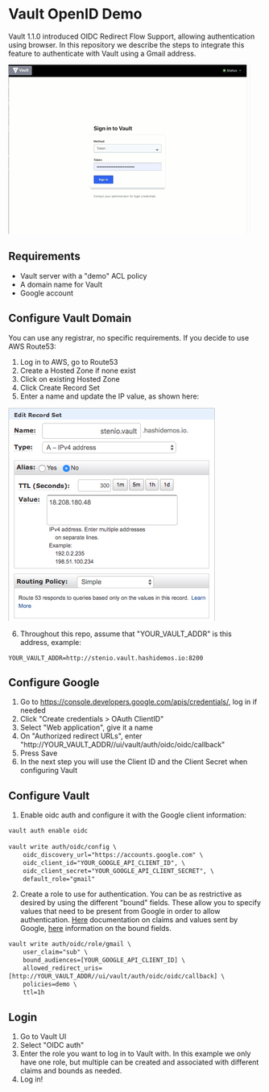 # Vault OpenID Demo
Vault 1.1.0 introduced OIDC Redirect Flow Support, allowing authentication using browser. In this repository we describe the steps to integrate this feature to authenticate with Vault using a Gmail address.

![alt text](img/VaultOIDCCat.gif)

## Requirements
- Vault server with a "demo" ACL policy
- A domain name for Vault
- Google account

## Configure Vault Domain
You can use any registrar, no specific requirements. If you decide to use AWS Route53:
1. Log in to AWS, go to Route53
2. Create a Hosted Zone if none exist
3. Click on existing Hosted Zone
4. Click Create Record Set
5. Enter a name and update the IP value, as shown here:

![alt text](img/route53.png)

6. Throughout this repo, assume that "YOUR_VAULT_ADDR" is this address, example: 
```
YOUR_VAULT_ADDR=http://stenio.vault.hashidemos.io:8200
```

## Configure Google
1. Go to https://console.developers.google.com/apis/credentials/, log in if needed
2. Click "Create credentials > OAuth ClientID"
3. Select "Web application", give it a name
4. On "Authorized redirect URLs", enter "http://YOUR_VAULT_ADDR//ui/vault/auth/oidc/oidc/callback"
5. Press Save
6. In the next step you will use the Client ID and the Client Secret when configuring Vault

## Configure Vault
1. Enable oidc auth and configure it with the Google client information:
```
vault auth enable oidc

vault write auth/oidc/config \
    oidc_discovery_url="https://accounts.google.com" \
    oidc_client_id="YOUR_GOOGLE_API_CLIENT_ID", \
    oidc_client_secret="YOUR_GOOGLE_API_CLIENT_SECRET", \
    default_role="gmail"

```
2. Create a role to use for authentication. You can be as restrictive as desired by using the different "bound" fields. These allow you to specify values that need to be present from Google in order to allow authentication. [Here](https://developers.google.com/identity/protocols/OpenIDConnect#obtainuserinfo) documentation on claims and values sent by Google, [here](https://www.vaultproject.io/api/auth/jwt/index.html#create-role) information on the bound fields.
```
vault write auth/oidc/role/gmail \
    user_claim="sub" \
    bound_audiences=[YOUR_GOOGLE_API_CLIENT_ID] \
    allowed_redirect_uris=[http://YOUR_VAULT_ADDR//ui/vault/auth/oidc/oidc/callback] \
    policies=demo \
    ttl=1h
```

## Login
1. Go to Vault UI
2. Select "OIDC auth"
3. Enter the role you want to log in to Vault with. In this example we only have one role, but multiple can be created and associated with different claims and bounds as needed.
4. Log in!